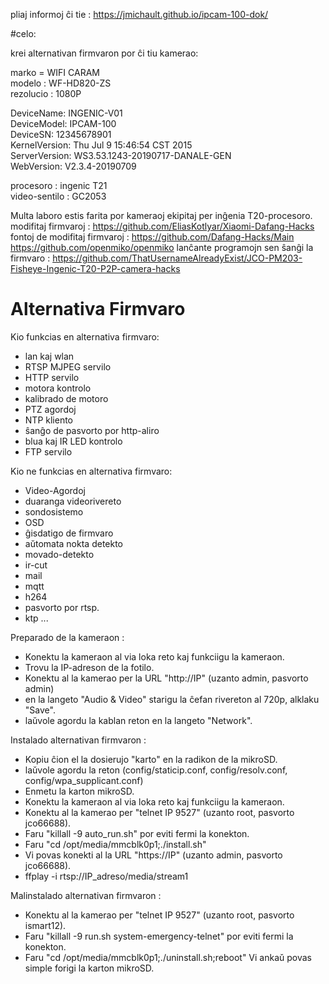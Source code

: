 pliaj informoj ĉi tie : <https://jmichault.github.io/ipcam-100-dok/>

#celo:

krei alternativan firmvaron por ĉi tiu kamerao:

marko = WIFI CARAM  
modelo : WF-HD820-ZS  
rezolucio : 1080P  


DeviceName:     INGENIC-V01  
DeviceModel:    IPCAM-100  
DeviceSN:       12345678901  
KernelVersion:  Thu Jul 9 15:46:54 CST 2015  
ServerVersion:  WS3.53.1243-20190717-DANALE-GEN  
WebVersion:     V2.3.4-20190709  

procesoro : ingenic T21  
video-sentilo : GC2053

Multa laboro estis farita por kameraoj ekipitaj per inĝenia T20-procesoro.  
modifitaj firmvaroj :  https://github.com/EliasKotlyar/Xiaomi-Dafang-Hacks  
fontoj de modifitaj firmvaroj : https://github.com/Dafang-Hacks/Main  
https://github.com/openmiko/openmiko
lanĉante programojn sen ŝanĝi la firmvaro :  https://github.com/ThatUsernameAlreadyExist/JCO-PM203-Fisheye-Ingenic-T20-P2P-camera-hacks  
# Alternativa Firmvaro


Kio funkcias en alternativa firmvaro:
* lan kaj wlan
* RTSP MJPEG servilo
* HTTP servilo
* motora kontrolo
* kalibrado de motoro
* PTZ agordoj
* NTP kliento
* ŝanĝo de pasvorto por http-aliro
* blua kaj IR LED kontrolo
* FTP servilo


Kio ne funkcias en alternativa firmvaro:
* Video-Agordoj
* duaranga videorivereto
* sondosistemo
* OSD
* ĝisdatigo de firmvaro
* aŭtomata nokta detekto
* movado-detekto
* ir-cut
* mail
* mqtt
* h264
* pasvorto por rtsp.
* ktp ...

Preparado de la kameraon :  
* Konektu la kameraon al via loka reto kaj funkciigu la kameraon.
* Trovu la IP-adreson de la fotilo.
* Konektu al la kamerao per la URL "http://IP" (uzanto admin, pasvorto admin)
* en la langeto "Audio & Video" starigu la ĉefan rivereton al 720p, alklaku "Save".
* laŭvole agordu la kablan reton en la langeto "Network".

Instalado alternativan firmvaron :  
* Kopiu ĉion el la dosierujo "karto" en la radikon de la mikroSD.
* laŭvole agordu la reton (config/staticip.conf, config/resolv.conf, config/wpa_supplicant.conf)
* Enmetu la karton mikroSD.
* Konektu la kameraon al via loka reto kaj funkciigu la kameraon.
* Konektu al la kamerao per "telnet IP 9527" (uzanto root, pasvorto jco66688).
* Faru "killall -9 auto_run.sh" por eviti fermi la konekton.
* Faru "cd /opt/media/mmcblk0p1;./install.sh"
* Vi povas konekti al la URL "https://IP" (uzanto admin, pasvorto jco66688).
* ffplay -i rtsp://IP_adreso/media/stream1

Malinstalado alternativan firmvaron :
* Konektu al la kamerao per "telnet IP 9527" (uzanto root, pasvorto ismart12).
* Faru "killall -9 run.sh system-emergency-telnet" por eviti fermi la konekton.
* Faru "cd /opt/media/mmcblk0p1;./uninstall.sh;reboot"
Vi ankaǔ povas simple forigi la karton mikroSD.

